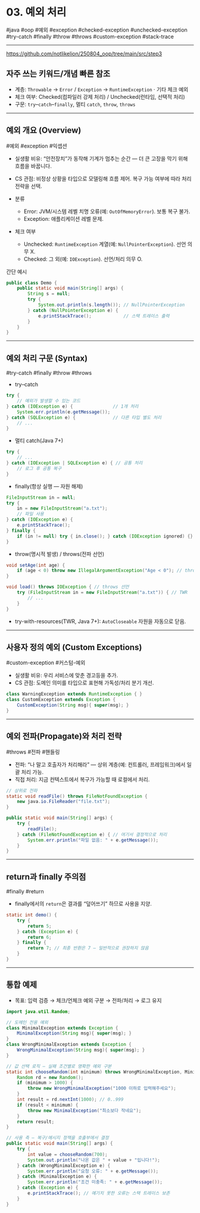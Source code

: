 # 03. 예외 처리

#java #oop #예외 #exception #checked-exception #unchecked-exception #try-catch #finally #throw #throws #custom-exception #stack-trace

---

https://github.com/notlikelion/250804_oop/tree/main/src/step3

## 자주 쓰는 키워드/개념 빠른 참조

- 계층: `Throwable` → `Error` / `Exception` → `RuntimeException` · 기타 체크 예외
- 체크 여부: Checked(컴파일러 강제 처리) / Unchecked(런타임, 선택적 처리)
- 구문: `try`–`catch`–`finally`, 멀티 `catch`, `throw`, `throws`

---

## 예외 개요 (Overview)

#예외 #exception #익셉션

- 실생활 비유: “안전장치”가 동작해 기계가 멈추는 순간 — 더 큰 고장을 막기 위해 흐름을 바꿉니다.
- CS 관점: 비정상 상황을 타입으로 모델링해 흐름 제어. 복구 가능 여부에 따라 처리 전략을 선택.

- 분류
  - Error: JVM/시스템 레벨 치명 오류(예: `OutOfMemoryError`). 보통 복구 불가.
  - Exception: 애플리케이션 레벨 문제.
- 체크 여부
  - Unchecked: `RuntimeException` 계열(예: `NullPointerException`). 선언 의무 X.
  - Checked: 그 외(예: `IOException`). 선언/처리 의무 O.

간단 예시

```java
public class Demo {
    public static void main(String[] args) {
        String s = null;
        try {
            System.out.println(s.length()); // NullPointerException
        } catch (NullPointerException e) {
            e.printStackTrace();            // 스택 트레이스 출력
        }
    }
}
```

---

## 예외 처리 구문 (Syntax)

#try-catch #finally #throw #throws

- try–catch

```java
try {
    // 예외가 발생할 수 있는 코드
} catch (IOException e) {               // 1개 처리
    System.err.println(e.getMessage());
} catch (SQLException e) {              // 다른 타입 별도 처리
    // ...
}
```

- 멀티 catch(Java 7+)

```java
try {
    // ...
} catch (IOException | SQLException e) { // 공통 처리
    // 로그 후 공통 복구
}
```

- finally(항상 실행 — 자원 해제)

```java
FileInputStream in = null;
try {
    in = new FileInputStream("a.txt");
    // 파일 사용
} catch (IOException e) {
    e.printStackTrace();
} finally {
    if (in != null) try { in.close(); } catch (IOException ignored) {}
}
```

- throw(명시적 발생) / throws(전파 선언)

```java
void setAge(int age) {
    if (age < 0) throw new IllegalArgumentException("Age < 0"); // throw
}

void load() throws IOException { // throws 선언
    try (FileInputStream in = new FileInputStream("a.txt")) { // TWR
        // ...
    }
}
```

- try-with-resources(TWR, Java 7+): `AutoCloseable` 자원을 자동으로 닫음.

---

## 사용자 정의 예외 (Custom Exceptions)

#custom-exception #커스텀-예외

- 실생활 비유: 우리 서비스에 맞춘 경고등을 추가.
- CS 관점: 도메인 의미를 타입으로 표현해 가독성/처리 분기 개선.

```java
class WarningException extends RuntimeException { }
class CustomException extends Exception {
    CustomException(String msg){ super(msg); }
}
```

---

## 예외 전파(Propagate)와 처리 전략

#throws #전파 #핸들링

- 전파: “나 말고 호출자가 처리해라” — 상위 계층(예: 컨트롤러, 프레임워크)에서 일괄 처리 가능.
- 직접 처리: 지금 컨텍스트에서 복구가 가능할 때 로컬에서 처리.

```java
// 상위로 전파
static void readFile() throws FileNotFoundException {
    new java.io.FileReader("file.txt");
}

public static void main(String[] args) {
    try {
        readFile();
    } catch (FileNotFoundException e) { // 여기서 결정적으로 처리
        System.err.println("파일 없음: " + e.getMessage());
    }
}
```

---

## return과 finally 주의점

#finally #return

- finally에서의 `return`은 결과를 “덮어쓰기” 하므로 사용을 지양.

```java
static int demo() {
    try {
        return 5;
    } catch (Exception e) {
        return 6;
    } finally {
        return 7; // 최종 반환은 7 — 일반적으로 권장하지 않음
    }
}
```

---

## 통합 예제

- 목표: 입력 검증 → 체크/언체크 예외 구분 → 전파/처리 → 로그 유지

```java
import java.util.Random;

// 도메인 전용 예외
class MinimalException extends Exception {
    MinimalException(String msg){ super(msg); }
}
class WrongMinimalException extends Exception {
    WrongMinimalException(String msg){ super(msg); }
}

// 값 선택 로직 — 실패 조건별로 명확한 예외 구분
static int chooseRandom(int minimum) throws WrongMinimalException, MinimalException {
    Random rd = new Random();
    if (minimum > 1000) {
        throw new WrongMinimalException("1000 이하로 입력해주세요");
    }
    int result = rd.nextInt(1000); // 0..999
    if (result < minimum) {
        throw new MinimalException("최소보다 작네요");
    }
    return result;
}

// 사용 측 — 복구/메시지 정책을 호출부에서 결정
public static void main(String[] args) {
    try {
        int value = chooseRandom(700);
        System.out.println("나온 값은 " + value + "입니다!");
    } catch (WrongMinimalException e) {
        System.err.println("요청 오류: " + e.getMessage());
    } catch (MinimalException e) {
        System.err.println("조건 미충족: " + e.getMessage());
    } catch (Exception e) {
        e.printStackTrace(); // 예기치 못한 오류는 스택 트레이스 보존
    }
}
```
